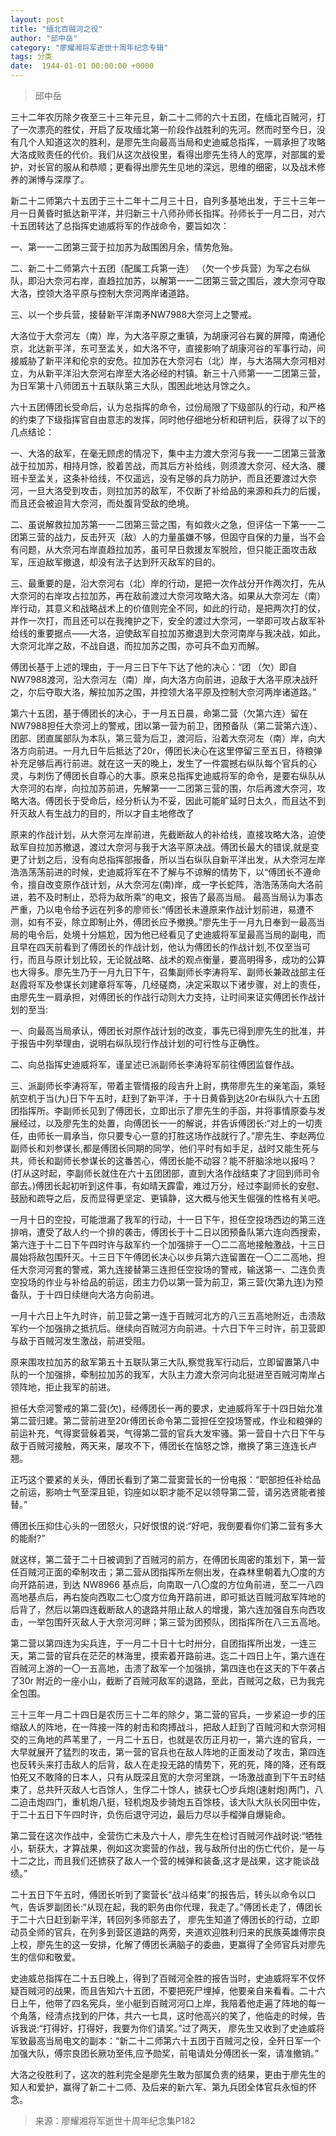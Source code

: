 ```yaml
---
layout: post
title: "缅北百贼河之役"
author: "邱中岳"
category: "廖耀湘将军逝世十周年纪念专辑"
tags: 分类
date:  1944-01-01 00:00:00 +0000
---
```

> 邱中岳


三十二年农历除夕夜至三十三年元旦，新二十二师的六十五团，在缅北百贼河，打了一次漂亮的胜仗，开启了反攻缅北第一阶段作战胜利的先河。然而时至今日，没有几个人知道这次的胜利，是廖先生向最高当局和史迪威总指挥，一肩承担了攻略大洛成败责任的代价。我们从这次战役里，看得出廖先生待人的宽厚，对部属的爱护，对长官的服从和恭顺；更看得出廖先生见地的深远，思维的细密，以及战术修养的渊博与深厚了。

新二十二师第六十五团于三十二年十二月三十日，自列多基地出发，于三十三年一月一日黄昏时抵达新平洋，并归新三十八师孙师长指挥。孙师长于一月二日，对六十五团转达了总指挥史迪威将军的作战命令，要旨如次：

一、第一一二团第三营于拉加苏为敌围困月余，情势危殆。

二、新二十二师第六十五团（配属工兵第一连） （欠一个步兵营）为军之右纵队，即沿大奈河右岸，直趋拉加苏，以解第一一二团第三营之围后，渡大奈河夺取大洛，控领大洛平原与控制大奈河两岸诸道路。

三、以一个步兵营，接替新平洋南矛NW7988大奈河上之警戒。

大洛位于大奈河左（南）岸，为大洛平原之重镇，为胡康河谷右翼的屏障，南通伦京，北达新平洋，东可至孟关，如大洛不守，直接影响了胡康河谷的军事行动，间接威胁了新平洋和伦京的安危。拉加苏在大奈河右（北）岸，与大洛隔大奈河相对立，为从新平洋沿大奈河右岸至大洛必经的村镇。新三十八师第一一二团第三营，为日军第十八师团五十五联队第三大队，围困此地达月馀之久。 

六十五团傅团长受命后，认为总指挥的命令，过份局限了下级部队的行动，和严格的约束了下级指挥官自由意志的发挥，同时他仔细地分析和研判后，获得了以下的几点结论：

一、大洛的敌军，在毫无顾虑的情况下，集中主力渡大奈河与我一一二团第三营激战于拉加苏，相持月馀，胶着苦战，而其后方补给线，则须渡大奈河、经大洛、腰班卡至孟关，这条补给线，不仅遥远，没有足够的兵力防护，而且还要渡过大奈河，一旦大洛受到攻击，则拉加苏的敌军，不仅断了补给品的来源和兵力的后援，而且还会被迫背大奈河，而处腹背受敌的绝境。

二、虽说解救拉加苏第一一二团第三营之围，有如救火之急，但评估一下第一一二团第三营的战力，反击歼灭（敌）人的力量虽嫌不够，但固守自保的力量，当不会有问题，从大奈河右岸直趋拉加苏，虽可早日救援友军脱险，但只能正面攻击敌军，压迫敌军撤退，却没有法子达到歼灭敌军的目的。

三、最重要的是，沿大奈河右（北）岸的行动，是把一次作战分开作两次打，先从大奈河的右岸攻占拉加苏，再在敌前渡过大奈河攻略大洛。如果从大奈河左（南）岸行动，其意义和战略战术上的价值则完全不同，如此的行动，是把两次打的仗，并作一次打，而且还可以在我掩护之下，安全的渡过大奈河，一举即可攻占敌军补给线的重要据点——大洛，迫使敌军自拉加苏撤退到大奈河南岸与我决战，如此，大奈河北岸之敌，不战自退，而拉加苏之围，亦可兵不血刃而解。

傅团长基于上述的理由，于一月三日下午下达了他的决心：“团 （欠）即自NW7988渡河，沿大奈河左（南）岸，向大洛方向前进，迫敌于大洛平原决战歼之，尔后夺取大洛，解拉加苏之围，并控领大洛平原及控制大奈河两岸诸道路。”

第六十五团，基于傅团长的决心，于一月五日晨，命第二营（欠第六连）留在NW7988担任大奈河上的警戒，团以第一营为前卫，团预备队（第二营第六连）、团部、团直属部队为本队，第三营为后卫，渡河后，沿着大奈河左（南）岸，向大洛方向前进。一月九日午后抵达了20r，傅团长决心在这里停留三至五日，待粮弹补充足够后再行前进。就在这一天的晚上，发生了一件震撼右纵队每个官兵的心灵，与刺伤了傅团长自尊心的大事。原来总指挥史迪威将军的命令，是要右纵队从大奈河的右岸，向拉加苏前进，先解第一一二团第三营的围，尔后再渡大奈河，攻略大洛。傅团长于受命后，经分析认为不妥，因此可能旷延时日太久，而且达不到歼灭敌人有生战力的目的，所以才自主地修改了

原来的作战计划，从大奈河左岸前进，先截断敌人的补给线，直接攻略大洛，迫使敌军自拉加苏撤退，渡过大奈河与我于大洛平原决战。傅团长最大的错误,就是变更了计划之后，没有向总指挥部报备，所以当右纵队自新平洋出发，从大奈河左岸浩浩荡荡前进的时候，史迪威将军在不了解与不谅解的情势下，以“傅团长不遵命令，擅自改变原作战计划，从大奈河左(南)岸，成一字长蛇阵，浩浩荡荡向大洛前进，若不及时制止，恐将为敌所乘”的电文，报告了最高当局。 最高当局认为事态严重，乃以电令给予远在列多的廖师长:“傅团长未遵原来作战计划前进，易遭不测，如有不妥，除立即制止外，傅团长应予撤换。”廖先生于一月九日奉到一最高当局的电令后，处境十分尴尬，因为他已经看见了史迪威将军呈最高当局的副电，而且早在四天前看到了傅团长的作战计划，他认为傅团长的作战计划,不仅至当可行，而且与原计划比较，无论就战略、战术的观点衡量，要高明得多，成功的公算也大得多。廖先生乃于一月九日下午，召集副师长李涛将军、副师长兼政战部主任赵霞将军及参谋长刘建章将军等，几经磋商，决定采取以下诸步骤，对上的责任，由廖先生一肩承担，对傅团长的作战行动则大力支持，让时间来证实傅团长作战计划的至当:

一、向最高当局承认，傅团长对原作战计划的改变，事先已得到廖先生的批准，并于报告中列举理由，说明右纵队现行作战计划的可行性与正确性。

二、向总指挥史迪威将军，谨呈述已派副师长李涛将军前往傅团监督作战。

三、派副师长李涛将军，带着主管情报的段吉升上尉，携带廖先生的亲笔函，乘轻航空机于当(九)日下午五时，赶到了新平洋，于十日黄昏到达20r右纵队六十五团团指挥所。李副师长见到了傅团长，立即出示了廖先生的手函，并将事情原委与发展经过，以及廖先生的处置，向傅团长一一的解说，并告诉傅团长:“对上的一切责任，由师长一肩承当，你只要专心一意的打胜这场作战就行了。”廖先生、李赵两位副师长和刘参谋长,都是傅团长同期的同学，他们平时有如手足，战时又能生死与共，师长和副师长参谋长的这番苦心，傅团长能不动容？能不肝脑涂地以报吗？(打从这时起，李副师长就住在六十五团团部，直到大洛作战结束了才回到师司令部去。)傅团长起初听到这件事，有如晴天霹雷，难过万分，经过李副师长的安慰、鼓励和疏导之后，反而显得更坚定、更镇静，这大概与他天生倔强的性格有关吧。

一月十日的空投，可能泄漏了我军的行动，十一日下午，担任空投场西边的第三连排哨，遭受了敌人约一个排的袭击，傅团长于十二日以团预备队第六连向西搜索，第六连于十二日下午四时许与敌军约一个加强排于一〇二二高地接触激战，十三日晨始将敌包围歼灭。十三日下午傅团长决心以步兵第六连留置在一〇二二高地，担任大奈河河套的警戒，第九连接替第三连担任空投场的警戒，输送第一、二连负责空投场的作业与补给品的前运，团主力仍以第一营为前卫，第三营(欠第九连)为预备队，于十四日续继向大洛方向前进。

一月十六日上午九时许，前卫营之第一连于百贼河北方的八三五高地附近，击溃敌军约一个加强排之抵抗后。继续向百贼河方向前进。十六日下午三时许，前卫营即与敌于百贼河发生激战，前进受阻。

原来围攻拉加苏的敌军第五十五联队第三大队,察觉我军行动后，立即留置第八中队的一个加强排，牵制拉加苏的我军，大队主力渡大奈河向北挺进至百贼河南岸占领阵地，拒止我军的前进。

担任大奈河警戒的第二营(欠)，经傅团长一再的要求，史迪威将军于十四日始允准第二营归建。第二营前进至20r傅团长命令第二营担任空投场警戒，作业和粮弹的前运补充，气得窦营躲着哭，气得第二营的官兵大发牢骚。第一营自十六日下午与敌于百贼河接触，两天来，屡攻不下，傅团长在恼怒之馀，撤换了第三连连长卢翘。

正巧这个要紧的关头，傅团长看到了第二营窦营长的一份电报：“职部担任补给品之前运，影响士气至深且钜，钧座如以职才能不足以领导第二营，请另选贤能者接替。”

傅团长压抑住心头的一团怒火，只好恨恨的说:“好吧，我倒要看你们第二营有多大的能耐?”

就这样，第二营于二十日被调到了百贼河的前方，在傅团长周密的策划下，第一营任百贼河正面的牵制攻击；第二营从团指挥所左侧出发，在森林里朝着九〇度的方向开路前进，到达 NW8966 基点后，向南取一八〇度的方位角前进，至二一八四高地基点后，再右旋向西取二七〇度方位角开路前进，即可抵达百贼河敌军阵地的后背了，然后以第四连截断敌人的退路并阻止敌人的增援，第六连加强自东向西攻击，一举包围歼灭敌人于大奈河河畔；第三营为团预队，团指挥所在八三五高地。

第二营以第四连为尖兵连，于一月二十日十七时卅分，自团指挥所出发，一连三天，第二营的官兵在茫茫的林海里，摸索着开路前进。迄二十四日上午，第六连在百贼河上游的一〇一五高地，击溃了敌军一个加强排，第四连也在这天的下午袭占了30r 附近的一座小山，截断了百贼河敌军的退路，至此，百贼河之敌，已为我完全包围。

三十三年一月二十四日是农历三十二年的除夕，第二营的官兵，一步紧迫一步的压缩敌人的阵地，在一阵接一阵的射击和肉搏战斗，把敌人赶到了百贼河和大奈河相交的三角地的芦苇里了，一月二十五日，也就是农历正月初一，第六连的官兵，一大早就展开了猛烈的攻击，第一营的官兵也在敌人阵地的正面发动了攻击，第四连也反转头来打击敌人的后背，敌人在走投无路的情势下，死的死，降的降，还有既怕死又不敢降的日本人，只有从既深且宽的大奈河里跳，一场激战直到下午五时结束了，总共歼灭敌人七百馀人，生俘二十馀人，掳获七〇步兵炮(速射炮)两门，八二迫击炮四门，重机炮八挺，轻机炮及步骑炮五百馀枝，该大队大队长冈田中佐，于二十五日下午四时许，负伤后退守河边，最后力尽以手榴弹自爆毙命。

第二营在这次作战中，全营伤亡未及六十人，廖先生在检讨百贼河作战时说:“牺牲小，斩获大，才算战果，例如这次窦营的作战，我与敌所付出的伤亡代价，是一与十二之比，而且我们还掳获了敌人一个营的械弹和装备,这才是战果，这才能谈战绩。”

二十五日下午五时，傅团长听到了窦营长“战斗结束”的报告后，转头以命令以口气，告诉罗副团长:“从现在起，我的职务由你代理，我走了。”傅团长走了，傅团长于二十六日赶到新平洋，转回列多师部去了， 廖先生知道了傅团长的行动，立即动员全师的官兵，在列多到营区道路的两旁，夹道欢迎胜利归来的民族英雄傅宗良上校，廖先生的这一安排，化解了傅团长满脑子的委曲，更赢得了全师官兵对廖先生的信仰和敬爱。

史迪威总指挥在二十五日晚上，得到了百贼河全胜的报告当时，史迪威将军不仅怀疑百贼河的战果，而且告知六十五团，不要把死尸埋掉，他要亲自来看看。二十六日上午，他带了四名宪兵，坐小艇到百贼河河口上岸，我陪着他走遍了阵地的每一个角落，经清点找到的尸体，共六一七具，这时他高兴的笑了，他临走的时候，告诉我说:“打得好，打得好，我要为你们请奖。”过了两天， 廖先生又收到了史迪威将军致最高当局电文的副本：“新二十二师第六十五团于百贼河之役，全歼日军一个加强大队，傅宗良团长厥功至伟,应予勋奖，前电请处分傅团长一案，请准撤销。”

大洛之役胜利了，这次的胜利完全是廖先生敢为部属负责的结果，更由于廖先生的知人和爱护，赢得了新二十二师、及后来的新六军、第九兵团全体官兵永恒的怀念。



> *<!-- 录入校对：佚名 -->*

> 来源：廖耀湘将军逝世十周年纪念集P182